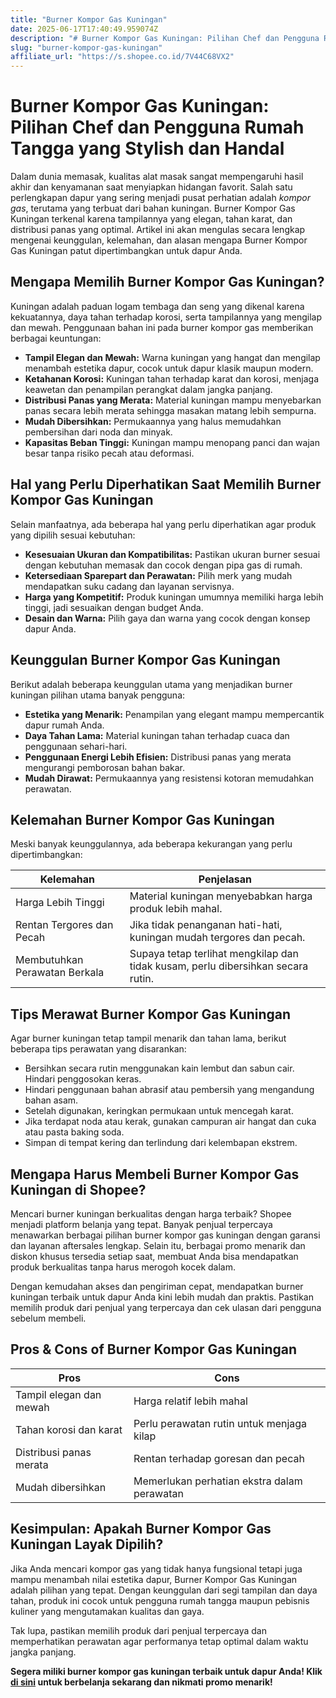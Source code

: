 ```yaml
---
title: "Burner Kompor Gas Kuningan"
date: 2025-06-17T17:40:49.959074Z
description: "# Burner Kompor Gas Kuningan: Pilihan Chef dan Pengguna Rumah Tangga yang Stylish dan Handal..."
slug: "burner-kompor-gas-kuningan"
affiliate_url: "https://s.shopee.co.id/7V44C68VX2"
---
```

# Burner Kompor Gas Kuningan: Pilihan Chef dan Pengguna Rumah Tangga yang Stylish dan Handal

Dalam dunia memasak, kualitas alat masak sangat mempengaruhi hasil akhir dan kenyamanan saat menyiapkan hidangan favorit. Salah satu perlengkapan dapur yang sering menjadi pusat perhatian adalah *kompor gas*, terutama yang terbuat dari bahan kuningan. Burner Kompor Gas Kuningan terkenal karena tampilannya yang elegan, tahan karat, dan distribusi panas yang optimal. Artikel ini akan mengulas secara lengkap mengenai keunggulan, kelemahan, dan alasan mengapa Burner Kompor Gas Kuningan patut dipertimbangkan untuk dapur Anda.

## Mengapa Memilih Burner Kompor Gas Kuningan?

Kuningan adalah paduan logam tembaga dan seng yang dikenal karena kekuatannya, daya tahan terhadap korosi, serta tampilannya yang mengilap dan mewah. Penggunaan bahan ini pada burner kompor gas memberikan berbagai keuntungan:

- **Tampil Elegan dan Mewah:** Warna kuningan yang hangat dan mengilap menambah estetika dapur, cocok untuk dapur klasik maupun modern.
- **Ketahanan Korosi:** Kuningan tahan terhadap karat dan korosi, menjaga keawetan dan penampilan perangkat dalam jangka panjang.
- **Distribusi Panas yang Merata:** Material kuningan mampu menyebarkan panas secara lebih merata sehingga masakan matang lebih sempurna.
- **Mudah Dibersihkan:** Permukaannya yang halus memudahkan pembersihan dari noda dan minyak.
- **Kapasitas Beban Tinggi:** Kuningan mampu menopang panci dan wajan besar tanpa risiko pecah atau deformasi.

## Hal yang Perlu Diperhatikan Saat Memilih Burner Kompor Gas Kuningan

Selain manfaatnya, ada beberapa hal yang perlu diperhatikan agar produk yang dipilih sesuai kebutuhan:

- **Kesesuaian Ukuran dan Kompatibilitas:** Pastikan ukuran burner sesuai dengan kebutuhan memasak dan cocok dengan pipa gas di rumah.
- **Ketersediaan Sparepart dan Perawatan:** Pilih merk yang mudah mendapatkan suku cadang dan layanan servisnya.
- **Harga yang Kompetitif:** Produk kuningan umumnya memiliki harga lebih tinggi, jadi sesuaikan dengan budget Anda.
- **Desain dan Warna:** Pilih gaya dan warna yang cocok dengan konsep dapur Anda.

## Keunggulan Burner Kompor Gas Kuningan

Berikut adalah beberapa keunggulan utama yang menjadikan burner kuningan pilihan utama banyak pengguna:

- **Estetika yang Menarik:** Penampilan yang elegant mampu mempercantik dapur rumah Anda.
- **Daya Tahan Lama:** Material kuningan tahan terhadap cuaca dan penggunaan sehari-hari.
- **Penggunaan Energi Lebih Efisien:** Distribusi panas yang merata mengurangi pemborosan bahan bakar.
- **Mudah Dirawat:** Permukaannya yang resistensi kotoran memudahkan perawatan.

## Kelemahan Burner Kompor Gas Kuningan

Meski banyak keunggulannya, ada beberapa kekurangan yang perlu dipertimbangkan:

| Kelemahan                       | Penjelasan                                              |
|---------------------------------|---------------------------------------------------------|
| Harga Lebih Tinggi             | Material kuningan menyebabkan harga produk lebih mahal.|
| Rentan Tergores dan Pecah      | Jika tidak penanganan hati-hati, kuningan mudah tergores dan pecah.|
| Membutuhkan Perawatan Berkala   | Supaya tetap terlihat mengkilap dan tidak kusam, perlu dibersihkan secara rutin. |

## Tips Merawat Burner Kompor Gas Kuningan

Agar burner kuningan tetap tampil menarik dan tahan lama, berikut beberapa tips perawatan yang disarankan:

- Bersihkan secara rutin menggunakan kain lembut dan sabun cair. Hindari penggosokan keras.
- Hindari penggunaan bahan abrasif atau pembersih yang mengandung bahan asam.
- Setelah digunakan, keringkan permukaan untuk mencegah karat.
- Jika terdapat noda atau kerak, gunakan campuran air hangat dan cuka atau pasta baking soda.
- Simpan di tempat kering dan terlindung dari kelembapan ekstrem.

## Mengapa Harus Membeli Burner Kompor Gas Kuningan di Shopee?

Mencari burner kuningan berkualitas dengan harga terbaik? Shopee menjadi platform belanja yang tepat. Banyak penjual terpercaya menawarkan berbagai pilihan burner kompor gas kuningan dengan garansi dan layanan aftersales lengkap. Selain itu, berbagai promo menarik dan diskon khusus tersedia setiap saat, membuat Anda bisa mendapatkan produk berkualitas tanpa harus merogoh kocek dalam.

Dengan kemudahan akses dan pengiriman cepat, mendapatkan burner kuningan terbaik untuk dapur Anda kini lebih mudah dan praktis. Pastikan memilih produk dari penjual yang terpercaya dan cek ulasan dari pengguna sebelum membeli.

## Pros & Cons of Burner Kompor Gas Kuningan

| Pros                                       | Cons                                            |
|--------------------------------------------|-------------------------------------------------|
| Tampil elegan dan mewah                   | Harga relatif lebih mahal                     |
| Tahan korosi dan karat                    | Perlu perawatan rutin untuk menjaga kilap  |
| Distribusi panas merata                   | Rentan terhadap goresan dan pecah           |
| Mudah dibersihkan                        | Memerlukan perhatian ekstra dalam perawatan |

## Kesimpulan: Apakah Burner Kompor Gas Kuningan Layak Dipilih?

Jika Anda mencari kompor gas yang tidak hanya fungsional tetapi juga mampu menambah nilai estetika dapur, Burner Kompor Gas Kuningan adalah pilihan yang tepat. Dengan keunggulan dari segi tampilan dan daya tahan, produk ini cocok untuk pengguna rumah tangga maupun pebisnis kuliner yang mengutamakan kualitas dan gaya.

Tak lupa, pastikan memilih produk dari penjual terpercaya dan memperhatikan perawatan agar performanya tetap optimal dalam waktu jangka panjang.

**Segera miliki burner kompor gas kuningan terbaik untuk dapur Anda! Klik [di sini](https://s.shopee.co.id/7V44C68VX2) untuk berbelanja sekarang dan nikmati promo menarik!**